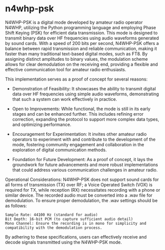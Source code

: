 # n4whp-psk

N4WHP-PSK is a digital mode developed by amateur radio operator N4WHP, utilizing the Python programming language and employing Phase Shift Keying (PSK) for efficient data transmission. This mode is designed to transmit binary data over HF frequencies using audio waveforms generated by sound cards. With a speed of 200 bits per second, N4WHP-PSK offers a balance between rapid transmission and reliable communication, making it faster than many traditional text-based digital modes, such as FT8. By assigning distinct amplitudes to binary values, the modulation scheme allows for clear demodulation on the receiving end, providing a flexible and effective communication tool for amateur radio enthusiasts.

This implementation serves as a proof of concept for several reasons:

* Demonstration of Feasibility: It showcases the ability to transmit digital data over HF frequencies using simple audio waveforms, demonstrating that such a system can work effectively in practice.

* Open to Improvements: While functional, the mode is still in its early stages and can be enhanced further. This includes refining error correction, expanding the protocol to support more complex data types, and optimizing performance.

* Encouragement for Experimentation: It invites other amateur radio operators to experiment with and contribute to the development of the mode, fostering community engagement and collaboration in the exploration of digital communication methods.

* Foundation for Future Development: As a proof of concept, it lays the groundwork for future advancements and more robust implementations that could address various communication challenges in amateur radio.

Operational Considerations: N4WHP-PSK does not support sound cards for all forms of transmission (TX) over RF; a Voice Operated Switch (VOX) is required for TX, while reception (RX) necessitates recording with a phone or similar device. The recorded audio must be converted into a .wav file for demodulation. To ensure proper demodulation, the .wav settings should be as follows:

    Sample Rate: 44100 Hz (standard for audio)
    Bit Depth: 16-bit PCM (to capture sufficient audio detail)
    Mono Channel: Ensure the recording is in mono for simplicity and compatibility with the demodulation process.

By adhering to these specifications, users can effectively receive and decode signals transmitted using the N4WHP-PSK mode.
